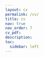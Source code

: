 ```yaml
---
layout: cv
permalink: /cv/
title: cv
nav: true
nav_order: 7
cv_pdf: 
description: 
toc:
  sidebar: left
---
```

